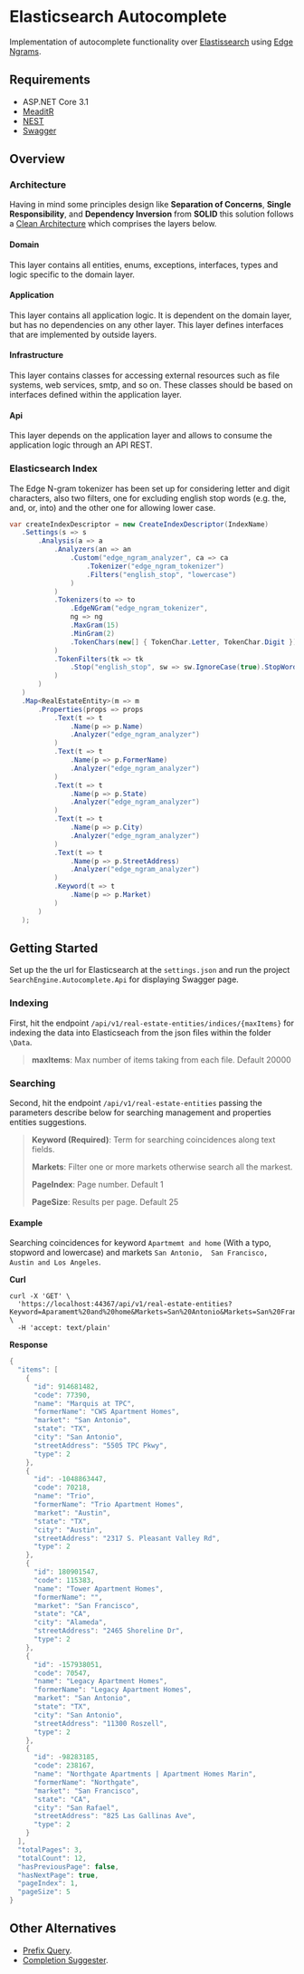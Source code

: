 # Elasticsearch Autocomplete

Implementation of autocomplete functionality over [Elastissearch](https://www.elastic.co/elasticsearch/) using [Edge Ngrams](https://www.elastic.co/guide/en/elasticsearch/reference/current/analysis-edgengram-tokenizer.html).

## Requirements

* ASP.NET Core 3.1
* [MeaditR](https://github.com/jbogard/MediatR)
* [NEST](https://github.com/elastic/elasticsearch-net)
* [Swagger](https://github.com/domaindrivendev/Swashbuckle.AspNetCore)

## Overview

### Architecture

Having in mind some principles design like **Separation of Concerns**, **Single Responsibility**, and **Dependency Inversion** from **SOLID** this solution follows a [Clean Architecture](https://blog.cleancoder.com/uncle-bob/2012/08/13/the-clean-architecture.html) which comprises the layers below.

#### Domain

This layer contains all entities, enums, exceptions, interfaces, types and logic specific to the domain layer.

#### Application

This layer contains all application logic. It is dependent on the domain layer, but has no dependencies on any other layer. This layer defines interfaces that are implemented by outside layers.

#### Infrastructure

This layer contains classes for accessing external resources such as file systems, web services, smtp, and so on. These classes should be based on interfaces defined within the application layer.

#### Api

This layer depends on the application layer and allows to consume the application logic through an API REST.

### Elasticsearch Index

The Edge N-gram tokenizer has been set up for considering letter and digit characters, also two filters, one for excluding english stop words (e.g. the, and, or, into) and the other one for allowing lower case.

```csharp
var createIndexDescriptor = new CreateIndexDescriptor(IndexName)
   .Settings(s => s
       .Analysis(a => a
           .Analyzers(an => an
               .Custom("edge_ngram_analyzer", ca => ca
                   .Tokenizer("edge_ngram_tokenizer")
                   .Filters("english_stop", "lowercase")
               )                           
           )
           .Tokenizers(to => to
               .EdgeNGram("edge_ngram_tokenizer", 
               ng => ng
               .MaxGram(15)
               .MinGram(2)
               .TokenChars(new[] { TokenChar.Letter, TokenChar.Digit }))
           )
           .TokenFilters(tk => tk
               .Stop("english_stop", sw => sw.IgnoreCase(true).StopWords("_english_"))
           )
       )
   )
   .Map<RealEstateEntity>(m => m
       .Properties(props => props
           .Text(t => t
               .Name(p => p.Name)
               .Analyzer("edge_ngram_analyzer")
           )
           .Text(t => t
               .Name(p => p.FormerName)
               .Analyzer("edge_ngram_analyzer")
           )
           .Text(t => t
               .Name(p => p.State)
               .Analyzer("edge_ngram_analyzer")                           
           )
           .Text(t => t
               .Name(p => p.City)
               .Analyzer("edge_ngram_analyzer")
           )
           .Text(t => t
               .Name(p => p.StreetAddress)
               .Analyzer("edge_ngram_analyzer")
           )
           .Keyword(t => t
               .Name(p => p.Market)                           
           )
       )
   );
```

## Getting Started

Set up the the url for Elasticsearch at the `settings.json` and  run the project `SearchEngine.Autocomplete.Api` for displaying Swagger page.

### Indexing

First, hit the endpoint `/api/v1/real-estate-entities/indices/{maxItems}` for indexing the data into Elasticseach from the json files within the folder `\Data`.

> **maxItems**: Max number of items taking from each file. Default 20000

### Searching

Second, hit the endpoint `/api/v1/real-estate-entities` passing the parameters describe below for searching management and properties entities  suggestions.

> **Keyword (Required)**: Term for searching coincidences along text fields.
>
> **Markets**: Filter one or more markets otherwise search all the markest.
>
> **PageIndex**: Page number. Default 1
>
> **PageSize**: Results per page. Default 25

#### Example

Searching coincidences for keyword `Apartmemt and home` (With a typo, stopword and lowercase) and markets `San Antonio,  San Francisco, Austin and Los Angeles`.

**Curl**

```
curl -X 'GET' \
  'https://localhost:44367/api/v1/real-estate-entities?Keyword=Aparamemt%20and%20home&Markets=San%20Antonio&Markets=San%20Francisco&Markets=Austin&Markets=Los%20Angeles&PageIndex=1&PageSize=5' \
  -H 'accept: text/plain'    
```

**Response**

```csharp
{
  "items": [
    {
      "id": 914681482,
      "code": 77390,
      "name": "Marquis at TPC",
      "formerName": "CWS Apartment Homes",
      "market": "San Antonio",
      "state": "TX",
      "city": "San Antonio",
      "streetAddress": "5505 TPC Pkwy",
      "type": 2
    },
    {
      "id": -1048863447,
      "code": 70218,
      "name": "Trio",
      "formerName": "Trio Apartment Homes",
      "market": "Austin",
      "state": "TX",
      "city": "Austin",
      "streetAddress": "2317 S. Pleasant Valley Rd",
      "type": 2
    },
    {
      "id": 180901547,
      "code": 115383,
      "name": "Tower Apartment Homes",
      "formerName": "",
      "market": "San Francisco",
      "state": "CA",
      "city": "Alameda",
      "streetAddress": "2465 Shoreline Dr",
      "type": 2
    },
    {
      "id": -157938051,
      "code": 70547,
      "name": "Legacy Apartment Homes",
      "formerName": "Legacy Apartment Homes",
      "market": "San Antonio",
      "state": "TX",
      "city": "San Antonio",
      "streetAddress": "11300 Roszell",
      "type": 2
    },
    {
      "id": -98283185,
      "code": 238167,
      "name": "Northgate Apartments | Apartment Homes Marin",
      "formerName": "Northgate",
      "market": "San Francisco",
      "state": "CA",
      "city": "San Rafael",
      "streetAddress": "825 Las Gallinas Ave",
      "type": 2
    }
  ],
  "totalPages": 3,
  "totalCount": 12,
  "hasPreviousPage": false,
  "hasNextPage": true,
  "pageIndex": 1,
  "pageSize": 5
}
```


## Other Alternatives

* [Prefix Query](https://www.elastic.co/guide/en/elasticsearch/reference/current/query-dsl-prefix-query.html). 
* [Completion Suggester](https://www.elastic.co/guide/en/elasticsearch/reference/current/search-suggesters.html#completion-suggester).
